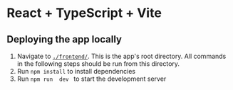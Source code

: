 # React + TypeScript + Vite

## Deploying the app locally
  1. Navigate to [`./frontend/`](./frontend/). This is the app's root directory. All commands in the following steps should be run from this directory.
  2. Run ` npm install ` to install dependencies
  3. Run `npm run  dev ` to start the development server
 


